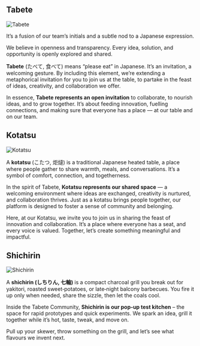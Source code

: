 ## Tabete

<p class="brand-wrapper">
  <img src="{{ site.baseurl }}/assets/img/tabete.png" alt="Tabete" class="brand-mark">
</p>

It’s a fusion of our team’s initials and a subtle nod to a Japanese expression.

We believe in openness and transparency. Every idea, solution, and opportunity is openly explored and shared.

**Tabete** (たべて, 食べて) means “please eat” in Japanese. It’s an invitation, a welcoming gesture. By including this element, we’re extending a metaphorical invitation for you to join us at the table, to partake in the feast of ideas, creativity, and collaboration we offer.

In essence, **Tabete represents an open invitation** to collaborate, to nourish ideas, and to grow together. It’s about feeding innovation, fuelling connections, and making sure that everyone has a place — at our table and on our team.

## Kotatsu

<p class="brand-wrapper">
  <img src="{{ site.baseurl }}/assets/img/kotatsu.png" alt="Kotatsu" class="brand-mark">
</p>

A **kotatsu** (こたつ, 炬燵) is a traditional Japanese heated table, a place where people gather to share warmth, meals, and conversations. It’s a symbol of comfort, connection, and togetherness.

In the spirit of Tabete, **Kotatsu represents our shared space** — a welcoming environment where ideas are exchanged, creativity is nurtured, and collaboration thrives. Just as a kotatsu brings people together, our platform is designed to foster a sense of community and belonging.

Here, at our Kotatsu, we invite you to join us in sharing the feast of innovation and collaboration. It’s a place where everyone has a seat, and every voice is valued. Together, let’s create something meaningful and impactful.

## Shichirin

<p class="brand-wrapper">
  <img src="{{ site.baseurl }}/assets/img/shichirin.png" alt="Shichirin" class="brand-mark">
</p>

A **shichirin (しちりん, 七輪)** is a compact charcoal grill you break out for yakitori,
roasted sweet‑potatoes, or late‑night balcony barbecues. You fire it up only
when needed, share the sizzle, then let the coals cool.

Inside the Tabete Community, **Shichirin is our pop‑up test kitchen** – the space
for rapid prototypes and quick experiments. We spark an idea, grill it together
while it’s hot, taste, tweak, and move on.

Pull up your skewer, throw something on the grill, and let’s see what flavours
we invent next.

